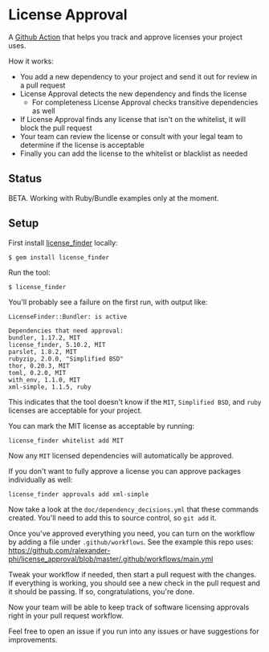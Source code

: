 # License Approval

A [Github Action](https://github.com/features/actions) that helps you track and approve licenses your project uses.

How it works:
* You add a new dependency to your project and send it out for review in a pull request
* License Approval detects the new dependency and finds the license
  * For completeness License Approval checks transitive dependencies as well
* If License Approval finds any license that isn't on the whitelist, it will block the pull request
* Your team can review the license or consult with your legal team to determine if the license is acceptable
* Finally you can add the license to the whitelist or blacklist as needed

## Status

BETA. Working with Ruby/Bundle examples only at the moment.

## Setup

First install [license_finder](https://github.com/pivotal/LicenseFinder) locally:

    $ gem install license_finder

Run the tool:

    $ license_finder

You'll probably see a failure on the first run, with output like:

```
LicenseFinder::Bundler: is active

Dependencies that need approval:
bundler, 1.17.2, MIT
license_finder, 5.10.2, MIT
parslet, 1.8.2, MIT
rubyzip, 2.0.0, "Simplified BSD"
thor, 0.20.3, MIT
toml, 0.2.0, MIT
with_env, 1.1.0, MIT
xml-simple, 1.1.5, ruby
```

This indicates that the tool doesn't know if the `MIT`, `Simplified BSD`, and `ruby` licenses are acceptable for your project.

You can mark the MIT license as acceptable by running:

    license_finder whitelist add MIT

Now any `MIT` licensed dependencies will automatically be approved.

If you don't want to fully approve a license you can approve packages individually as well:

    license_finder approvals add xml-simple

Now take a look at the `doc/dependency_decisions.yml` that these commands created. You'll need to add this to source control, so `git add` it.

Once you've approved everything you need, you can turn on the workflow by adding a file under `.github/workflows`. See the example this repo uses: https://github.com/ralexander-phi/license_approval/blob/master/.github/workflows/main.yml

Tweak your workflow if needed, then start a pull request with the changes. If everything is working, you should see a new check in the pull request and it should be passing. If so, congratulations, you're done.

Now your team will be able to keep track of software licensing approvals right in your pull request workflow.

Feel free to open an issue if you run into any issues or have suggestions for improvements.

